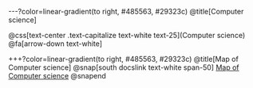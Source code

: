 ---?color=linear-gradient(to right, #485563, #29323c)
@title[Computer science]

@css[text-center .text-capitalize text-white text-25](Computer science)<br>
@fa[arrow-down text-white]

+++?color=linear-gradient(to right, #485563, #29323c)
@title[Map of Computer science]
@snap[south docslink text-white span-50]
[Map of Computer science](https://github.com/andresmitre/Introduction_to_IA/blob/master/template/img/)
@snapend
